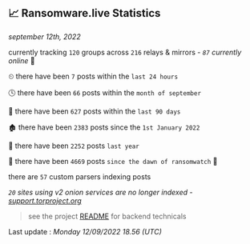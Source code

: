 
## 📈 Ransomware.live Statistics
_september 12th, 2022_

currently tracking `120` groups across `216` relays & mirrors - _`87` currently online_ 📡

⏲ there have been `7` posts within the `last 24 hours`

🕓 there have been `66` posts within the `month of september`

📅 there have been `627` posts within the `last 90 days`

🏚 there have been `2383` posts since the `1st January 2022`

🚀 there have been `2252` posts `last year`

🦕 there have been `4669` posts `since the dawn of ransomwatch` 🐣

there are `57` custom parsers indexing posts

_`20` sites using v2 onion services are no longer indexed - [support.torproject.org](https://support.torproject.org/onionservices/v2-deprecation/)_

> see the project [README](https://github.com/jmousqueton/ransomwatch#readme) for backend technicals



Last update : _Monday 12/09/2022 18.56 (UTC)_

